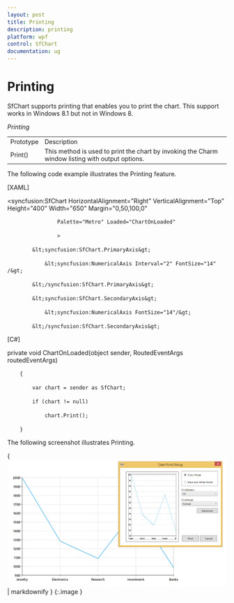 ```yaml
---
layout: post
title: Printing
description: printing
platform: wpf
control: SfChart
documentation: ug
---
```


# Printing

SfChart supports printing that enables you to print the chart. This support works in Windows 8.1 but not in Windows 8.

_Printing_

<table>
<tr>
<td>
Prototype</td><td>
 Description</td></tr>
<tr>
<td>
Print()</td><td>
This method is used to print the chart by invoking the Charm window listing with output options.</td></tr>
</table>


The following code example illustrates the Printing feature.

[XAML]



<syncfusion:SfChart HorizontalAlignment="Right" VerticalAlignment="Top" Height="400" Width="650" Margin="0,50,100,0"

                    Palette="Metro" Loaded="ChartOnLoaded"

                    >

            &lt;syncfusion:SfChart.PrimaryAxis&gt;

                &lt;syncfusion:NumericalAxis Interval="2" FontSize="14" /&gt;

            &lt;/syncfusion:SfChart.PrimaryAxis&gt;

            &lt;syncfusion:SfChart.SecondaryAxis&gt;

                &lt;syncfusion:NumericalAxis FontSize="14"/&gt;

            &lt;/syncfusion:SfChart.SecondaryAxis&gt;





 [C#]



private void ChartOnLoaded(object sender, RoutedEventArgs routedEventArgs)

        {

            var chart = sender as SfChart;

            if (chart != null)

                chart.Print();

        }



The following screenshot illustrates Printing.

{ ![C:/Users/rachel/Desktop/snaps/20.png](Printing_images/Printing_img1.png) | markdownify }
{:.image }


